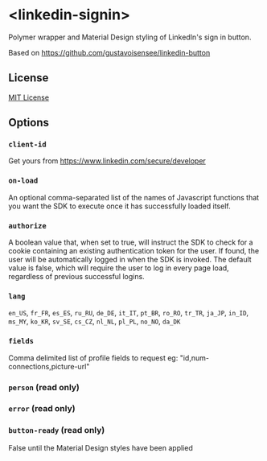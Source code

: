 # &lt;linkedin-signin&gt;

Polymer wrapper and Material Design styling of LinkedIn's sign in button.

Based on https://github.com/gustavoisensee/linkedin-button


## License

[MIT License](http://opensource.org/licenses/MIT)

## Options

### `client-id`

Get yours from https://www.linkedin.com/secure/developer

### `on-load`

An optional comma-separated list of the names of Javascript functions that you want the
SDK to execute once it has successfully loaded itself.

### `authorize`

A boolean value that, when set to true, will instruct the SDK to check for a cookie containing
an existing authentication token for the user.  If found, the user will be automatically logged
in when the SDK is invoked.
The default value is false, which will require the user to log in every page load, regardless of
previous successful logins.

### `lang`

`en_US`, `fr_FR`, `es_ES`, `ru_RU`, `de_DE`, `it_IT`, `pt_BR`, `ro_RO`, `tr_TR`, `ja_JP`, `in_ID`, `ms_MY`, `ko_KR`, `sv_SE`, `cs_CZ`, `nl_NL`, `pl_PL`, `no_NO`, `da_DK`

### `fields`

Comma delimited list of profile fields to request
 eg: "id,num-connections,picture-url"

### `person` (read only)

### `error` (read only)

### `button-ready` (read only)
False until the Material Design styles have been applied
